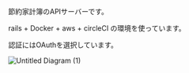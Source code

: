 節約家計簿のAPIサーバーです。

rails + Docker + aws + circleCI の環境を使っています。

認証にはOAuthを選択しています。

![Untitled Diagram (1)](https://user-images.githubusercontent.com/63186144/129314622-de2b62b6-e3cf-4386-8e0b-1661357f8a20.png)

